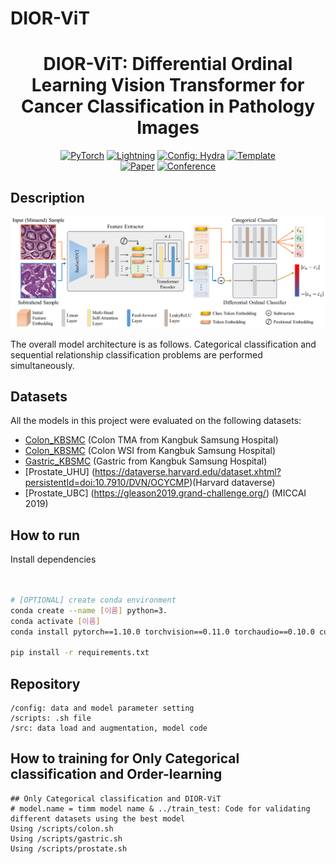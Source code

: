 # DIOR-ViT

<div align="center">

# DIOR-ViT: Differential Ordinal Learning Vision Transformer for Cancer Classification in Pathology Images

<a href="https://pytorch.org/get-started/locally/"><img alt="PyTorch" src="https://img.shields.io/badge/PyTorch-ee4c2c?logo=pytorch&logoColor=white"></a>
<a href="https://pytorchlightning.ai/"><img alt="Lightning" src="https://img.shields.io/badge/-Lightning-792ee5?logo=pytorchlightning&logoColor=white"></a>
<a href="https://hydra.cc/"><img alt="Config: Hydra" src="https://img.shields.io/badge/Config-Hydra-89b8cd"></a>
<a href="https://github.com/ashleve/lightning-hydra-template"><img alt="Template" src="https://img.shields.io/badge/-Lightning--Hydra--Template-017F2F?style=flat&logo=github&labelColor=gray"></a><br>
[![Paper](http://img.shields.io/badge/paper-arxiv.1001.2234-B31B1B.svg)](https://www.nature.com/articles/nature14539)
[![Conference](http://img.shields.io/badge/ICCV(Workshoh)_CVAMD_Conference-2023-4b44ce.svg)](https://cvamd2023.github.io/)

</div>

## Description

![DIOR-ViT](/DIOR-ViT_Model.png)

The overall model architecture is as follows. Categorical classification and sequential relationship classification problems are performed simultaneously.


## Datasets

All the models in this project were evaluated on the following datasets:

- [Colon_KBSMC](https://github.com/QuIIL/KBSMC_colon_cancer_grading_dataset) (Colon TMA from Kangbuk Samsung Hospital)
- [Colon_KBSMC](https://github.com/QuIIL/KBSMC_colon_cancer_grading_dataset) (Colon WSI from Kangbuk Samsung Hospital)
- [Gastric_KBSMC](-) (Gastric from Kangbuk Samsung Hospital)
- [Prostate_UHU] (https://dataverse.harvard.edu/dataset.xhtml?persistentId=doi:10.7910/DVN/OCYCMP)(Harvard dataverse)
- [Prostate_UBC] (https://gleason2019.grand-challenge.org/) (MICCAI 2019)



## How to run

Install dependencies

```bash


# [OPTIONAL] create conda environment
conda create --name [이름] python=3.
conda activate [이름]
conda install pytorch==1.10.0 torchvision==0.11.0 torchaudio==0.10.0 cudatoolkit=11.3 -c pytorch -c conda-forge

pip install -r requirements.txt


```

## Repository
```
/config: data and model parameter setting
/scripts: .sh file
/src: data load and augmentation, model code
```
 
## How to training for Only Categorical classification and Order-learning
```
## Only Categorical classification and DIOR-ViT
# model.name = timm model name & ../train_test: Code for validating different datasets using the best model
Using /scripts/colon.sh
Using /scripts/gastric.sh
Using /scripts/prostate.sh



